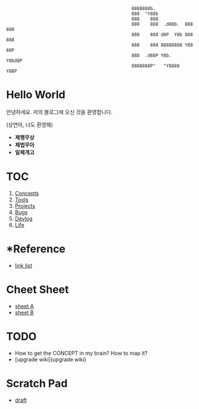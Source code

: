                                                    
                                                   
                                                   8888888b.                    
                                                   888  "Y88b                   
                                                   888    888                   
                                                   888    888  .d88b.  888  888 
                                                   888    888 d8P  Y8b 888  888 
                                                   888    888 88888888 Y88  88P 
                                                   888  .d88P Y8b.      Y8bd8P  
                                                   8888888P"   "Y8888    Y88P   
                                                                                
                                                                                
                                                                                

# Hello World

안녕하세요. 저의 블로그에 오신 것을 환영합니다.

(상연아, 너도 환영해)

- **제행무상**
- **제법무아**
- **일체개고**

# TOC

1. [Concepts](Concepts)
2. [Tools](Tools)
3. [Projects](Projects)
4. [Bugs](Bugs)
5. [Devlog](Devlog)
6. [Life](Life)

# \*Reference

- [link list](link-list)

# Cheet Sheet

- [sheet A](https://gist.github.com/drkarl/4c503bccb62558dc85e8b1bc0f29e9cb)
- [sheet B](https://dokk.org/library/vimwiki_1.1.1_quick_reference_Posp%C3%ADchal_2011)

# TODO

- How to get the CONCEPT in my brain? How to map it?
- [upgrade wiki](upgrade wiki)

# Scratch Pad

- [draft](draft)
